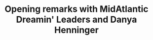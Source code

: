---
title: "Opening remarks with MidAtlantic Dreamin' Leaders and Danya Henninger"
location: "Main Downstairs"
time: "9 — 9:45am"
order: "A"
edition: "2025"
---